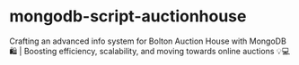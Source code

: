 # mongodb-script-auctionhouse
Crafting an advanced info system for Bolton Auction House with MongoDB 🛍️ | Boosting efficiency, scalability, and moving towards online auctions 💡💻
